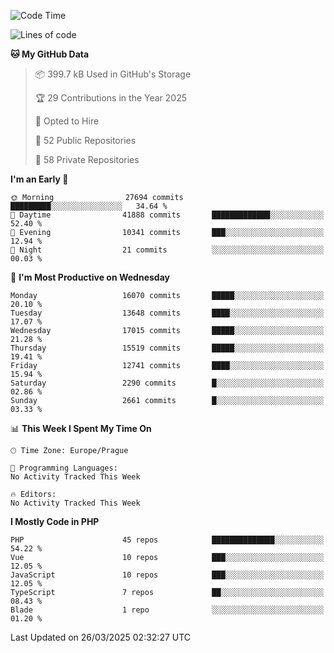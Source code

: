 <!--START_SECTION:waka-->
![Code Time](http://img.shields.io/badge/Code%20Time-1%2C584%20hrs%203%20mins-blue)

![Lines of code](https://img.shields.io/badge/From%20Hello%20World%20I%27ve%20Written-24.0%20million%20lines%20of%20code-blue)

**🐱 My GitHub Data** 

> 📦 399.7 kB Used in GitHub's Storage 
 > 
> 🏆 29 Contributions in the Year 2025
 > 
> 💼 Opted to Hire
 > 
> 📜 52 Public Repositories 
 > 
> 🔑 58 Private Repositories 
 > 
**I'm an Early 🐤** 

```text
🌞 Morning                27694 commits       █████████░░░░░░░░░░░░░░░░   34.64 % 
🌆 Daytime                41888 commits       █████████████░░░░░░░░░░░░   52.40 % 
🌃 Evening                10341 commits       ███░░░░░░░░░░░░░░░░░░░░░░   12.94 % 
🌙 Night                  21 commits          ░░░░░░░░░░░░░░░░░░░░░░░░░   00.03 % 
```
📅 **I'm Most Productive on Wednesday** 

```text
Monday                   16070 commits       █████░░░░░░░░░░░░░░░░░░░░   20.10 % 
Tuesday                  13648 commits       ████░░░░░░░░░░░░░░░░░░░░░   17.07 % 
Wednesday                17015 commits       █████░░░░░░░░░░░░░░░░░░░░   21.28 % 
Thursday                 15519 commits       █████░░░░░░░░░░░░░░░░░░░░   19.41 % 
Friday                   12741 commits       ████░░░░░░░░░░░░░░░░░░░░░   15.94 % 
Saturday                 2290 commits        █░░░░░░░░░░░░░░░░░░░░░░░░   02.86 % 
Sunday                   2661 commits        █░░░░░░░░░░░░░░░░░░░░░░░░   03.33 % 
```


📊 **This Week I Spent My Time On** 

```text
🕑︎ Time Zone: Europe/Prague

💬 Programming Languages: 
No Activity Tracked This Week

🔥 Editors: 
No Activity Tracked This Week
```

**I Mostly Code in PHP** 

```text
PHP                      45 repos            ██████████████░░░░░░░░░░░   54.22 % 
Vue                      10 repos            ███░░░░░░░░░░░░░░░░░░░░░░   12.05 % 
JavaScript               10 repos            ███░░░░░░░░░░░░░░░░░░░░░░   12.05 % 
TypeScript               7 repos             ██░░░░░░░░░░░░░░░░░░░░░░░   08.43 % 
Blade                    1 repo              ░░░░░░░░░░░░░░░░░░░░░░░░░   01.20 % 
```




 Last Updated on 26/03/2025 02:32:27 UTC
<!--END_SECTION:waka-->
<!--
**AlexKratky/AlexKratky** is a ✨ _special_ ✨ repository because its `README.md` (this file) appears on your GitHub profile.

Here are some ideas to get you started:

- 🔭 I’m currently working on ...
- 🌱 I’m currently learning ...
- 👯 I’m looking to collaborate on ...
- 🤔 I’m looking for help with ...
- 💬 Ask me about ...
- 📫 How to reach me: ...
- 😄 Pronouns: ...
- ⚡ Fun fact: ...
-->
